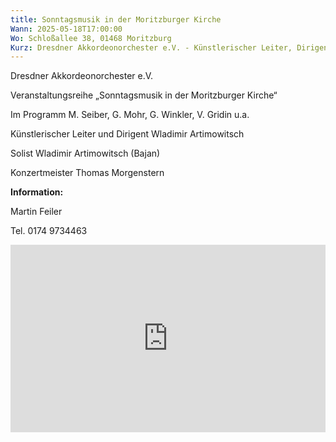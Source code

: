 ```yaml
---
title: Sonntagsmusik in der Moritzburger Kirche
Wann: 2025-05-18T17:00:00
Wo: Schloßallee 38, 01468 Moritzburg
Kurz: Dresdner Akkordeonorchester e.V. - Künstlerischer Leiter, Dirigent und Solist (Bajan) Wladimir Artimowitsch
---
```


Dresdner Akkordeonorchester e.V.

Veranstaltungsreihe „Sonntagsmusik in der Moritzburger Kirche“

Im Programm M. Seiber, G. Mohr, G. Winkler, V. Gridin u.a.

Künstlerischer Leiter und Dirigent Wladimir Artimowitsch

Solist Wladimir Artimowitsch (Bajan)

Konzertmeister Thomas Morgenstern


**Information:**

Martin Feiler

Tel. 0174 9734463

<iframe src="https://www.google.com/maps/embed?pb=!1m18!1m12!1m3!1d910.65322376217!2d13.679182734433905!3d51.15658888555428!2m3!1f0!2f0!3f0!3m2!1i1024!2i768!4f13.1!3m3!1m2!1s0x4709d26b68158315%3A0xa97746f53fd78b8f!2sSchlo%C3%9Fallee%2038%2C%2001468%20Moritzburg%2C%20Germany!5e0!3m2!1sen!2sus!4v1747051304371!5m2!1sen!2sus" width="100%" height="300" style="border:0;" allowfullscreen="" loading="lazy" referrerpolicy="no-referrer-when-downgrade"></iframe>
